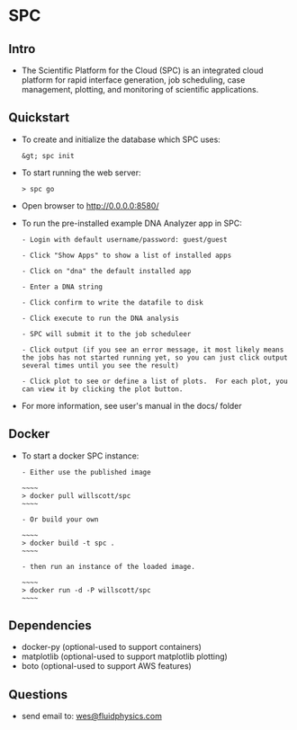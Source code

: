 # SPC

## Intro

* The Scientific Platform for the Cloud (SPC) is an integrated cloud platform for rapid interface generation, job scheduling, case management, plotting, and monitoring of scientific applications.

## Quickstart

* To create and initialize the database which SPC uses: 

      &gt; spc init

* To start running the web server: 

      > spc go

* Open browser to http://0.0.0.0:8580/

* To run the pre-installed example DNA Analyzer app in SPC:

      - Login with default username/password: guest/guest

      - Click "Show Apps" to show a list of installed apps 

      - Click on "dna" the default installed app

      - Enter a DNA string

      - Click confirm to write the datafile to disk

      - Click execute to run the DNA analysis

      - SPC will submit it to the job scheduleer

      - Click output (if you see an error message, it most likely means the jobs has not started running yet, so you can just click output several times until you see the result)

      - Click plot to see or define a list of plots.  For each plot, you can view it by clicking the plot button.  

* For more information, see user's manual in the docs/ folder

## Docker

* To start a docker SPC instance:

      - Either use the published image

      ~~~~
      > docker pull willscott/spc
      ~~~~

      - Or build your own

      ~~~~
      > docker build -t spc .
      ~~~~

      - then run an instance of the loaded image.

      ~~~~
      > docker run -d -P willscott/spc
      ~~~~

## Dependencies

* docker-py (optional-used to support containers)
* matplotlib (optional-used to support matplotlib plotting)
* boto (optional-used to support AWS features)

## Questions

* send email to: wes@fluidphysics.com

